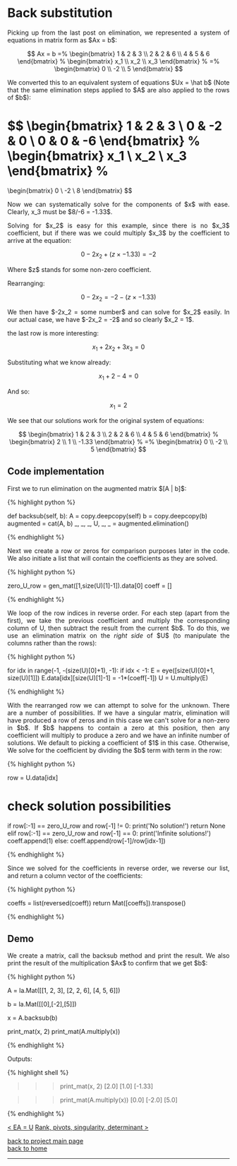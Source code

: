 # Back substitution
<div style="text-align: justify">
<p>Picking up from the last post on elimination, we represented a system of
equations in matrix form as $Ax = b$:</p>
</div>

$$
Ax = b =%
  \begin{bmatrix}
    1 & 2 & 3 \\
    2 & 2 & 6 \\
    4 & 5 & 6
  \end{bmatrix}
  %
  \begin{bmatrix}
    x_1 \\
    x_2 \\
    x_3
  \end{bmatrix}
  %
  =%
  \begin{bmatrix}
    0 \\
    -2 \\
    5
  \end{bmatrix}
$$

<div style="text-align: justify">
<p>We converted this to an equivalent system of equations $Ux = \hat b$ (Note
that the same elimination steps applied to $A$ are also applied to the rows of
$b$):</p>
</div>

$$
  \begin{bmatrix}
    1 & 2 & 3 \\
    0 & -2 & 0 \\
    0 & 0 & -6
  \end{bmatrix}
  %
  \begin{bmatrix}
    x_1 \\
    x_2 \\
    x_3
  \end{bmatrix}
  %
  = 
  \begin{bmatrix}
    0 \\
    -2 \\
    8
  \end{bmatrix}
$$

<div style="text-align: justify">
<p>Now we can systematically solve for the components of $x$ with ease.
Clearly, x_3 must be $8/-6 = -1.33$.</p>

<p>Solving for $x_2$ is easy for this example, since there is no $x_3$
coefficient, but if there was we could multiply $x_3$ by the coefficient to
arrive at the equation:</p>
</div>

$$
0 - 2x_2 + (z \times -1.33) = -2
$$

<div style="text-align: justify">
<p>Where $z$ stands for some non-zero coefficient.</p>

<p>Rearranging:</p>
</div>

$$
0 - 2x_2 = -2 - (z \times -1.33)
$$

<div style="text-align: justify">
<p>We then have $-2x_2 = some number$ and can solve for $x_2$ easily. In our
actual case, we have $-2x_2 = -2$ and so clearly $x_2 = 1$.</p>

<p>the last row is more interesting:</p>
</div>

$$
x_1 + 2x_2 + 3x_3 = 0
$$

<div style="text-align: justify">
<p>Substituting what we know already:</p>
</div>

$$
x_1 + 2 - 4 = 0
$$

<div style="text-align: justify">
<p>And so:</p>
</div>

$$
x_1 = 2
$$

<div style="text-align: justify">
<p>We see that our solutions work for the original system of equations:</p>
</div>

$$
  \begin{bmatrix}
    1 & 2 & 3 \\
    2 & 2 & 6 \\
    4 & 5 & 6
  \end{bmatrix}
  %
  \begin{bmatrix}
    2 \\
    1 \\
    -1.33 
  \end{bmatrix}
  %
  =%
  \begin{bmatrix}
    0 \\
    -2 \\
    5
  \end{bmatrix}
$$

## Code implementation
<div style="text-align: justify">
<p>First we to run elimination on the augmented matrix $[A | b]$:</p>
</div>

{% highlight python %}

def backsub(self, b):
    A = copy.deepcopy(self)
    b = copy.deepcopy(b)
    augmented = cat(A, b)
    _, _, _, U, _, _ = augmented.elimination()

{% endhighlight %}

<div style="text-align: justify">
<p>Next we create a row or zeros for comparison purposes later in the code. We
also initiate a list that will contain the coefficients as they are solved.</p>
</div>

{% highlight python %}

zero_U_row = gen_mat([1,size(U)[1]-1]).data[0]
coeff = []

{% endhighlight %}

<div style="text-align: justify">
<p>We loop of the row indices in reverse order. For each step (apart from the
first), we take the previous coefficient and multiply the corresponding column
of U, then subtract the result from the current $b$. To do this, we use an
elimination matrix on the <i>right side</i> of $U$ (to manipulate the columns
rather than the rows):</p>
</div>

{% highlight python %}

for idx in range(-1, -(size(U)[0]+1), -1):
    if idx < -1:
        E = eye([size(U)[0]+1, size(U)[1]])
        E.data[idx][size(U)[1]-1] = -1*(coeff[-1])
        U = U.multiply(E)

{% endhighlight %}

<div style="text-align: justify">
<p>With the rearranged row we can attempt to solve for the unknown. There are a
number of possibilities. If we have a singular matrix, elimination will have
produced a row of zeros and in this case we can't solve for a non-zero in $b$.
If $b$ happens to contain a zero at this position, then any coefficient will
multiply to produce a zero and we have an infinite number of solutions. We
default to picking a coefficient of $1$ in this case. Otherwise, We solve for
the coefficient by dividing the $b$ term with term in the row:</p>
</div>

{% highlight python %}

row = U.data[idx]
# check solution possibilities
if row[:-1] == zero_U_row and row[-1] != 0:
   print('No solution!')
   return None
elif row[:-1] == zero_U_row and row[-1] == 0:
   print('Infinite solutions!')
   coeff.append(1)
else:
    coeff.append(row[-1]/row[idx-1])

{% endhighlight %}

<div style="text-align: justify">
<p>Since we solved for the coefficients in reverse order, we reverse our list,
and return a column vector of the coefficients:</p>
</div>

{% highlight python %}

coeffs = list(reversed(coeff))
return Mat([coeffs]).transpose()

{% endhighlight %}

## Demo

<div style="text-align: justify">
<p>We create a matrix, call the backsub method and print the result. We also
print the result of the multiplication $Ax$ to confirm that we get $b$:</p>
</div>

{% highlight python %}

A = la.Mat([[1, 2, 3],
            [2, 2, 6],
            [4, 5, 6]])

b = la.Mat([[0],[-2],[5]])

x = A.backsub(b)

print_mat(x, 2)
print_mat(A.multiply(x))

{% endhighlight %}

Outputs:

{% highlight shell %}

>>> print_mat(x, 2)
[2.0]
[1.0]
[-1.33]

>>> print_mat(A.multiply(x))
[0.0]
[-2.0]
[5.0]

{% endhighlight %}

[< EA = U](./elimination.md)
[Rank, pivots, singularity, determinant >](./rank_piv_sing_det.md)

[back to project main page](./numpy_from_scratch.md)\
[back to home](../index.md)

---
<script src="https://utteranc.es/client.js"
        repo="Matt-A-Bennett/Matt-A-Bennett.github.io"
        issue-term="https://matt-a-bennett.github.io/numpy_from_scratch/template.html"
        theme="github-light"
        crossorigin="anonymous"
        async>
</script>

